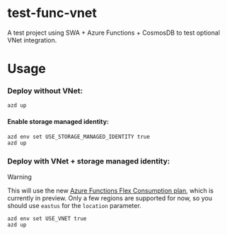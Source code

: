 # test-func-vnet

A test project using SWA + Azure Functions + CosmosDB to test optional VNet integration.

# Usage

### Deploy without VNet:

```bash
azd up
```

#### Enable storage managed identity:

```bash
azd env set USE_STORAGE_MANAGED_IDENTITY true
azd up
```

### Deploy with VNet + storage managed identity:

> [!WARNING]
> This will use the new [Azure Functions Flex Consumption plan](https://learn.microsoft.com/en-us/azure/azure-functions/flex-consumption-plan), which is currently in preview. Only a few regions are supported for now, so you should use `eastus` for the `location` parameter.

```bash
azd env set USE_VNET true
azd up
```
